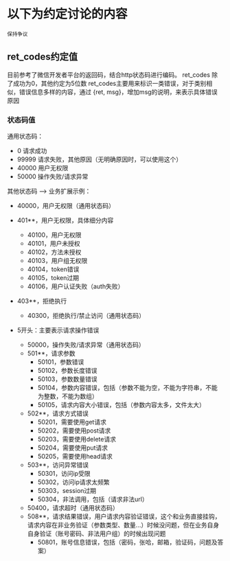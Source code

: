 # 以下为约定讨论的内容 

`保持争议`

## ret_codes约定值
目前参考了微信开发者平台的返回码，结合http状态码进行编码。
ret_codes 除了成功为0，其他约定为5位数
ret_codes主要用来标识一类错误，对于类别相似，错误信息多样的内容，通过 {ret, msg}，增加msg的说明，来表示具体错误原因
### 状态码值
通用状态码：
- 0           请求成功
- 99999       请求失败，其他原因（无明确原因时，可以使用这个）
- 40000       用户无权限
- 50000       操作失败/请求异常

其他状态码 --> 业务扩展示例：
- 40000，用户无权限（通用状态码）
- 401**，用户无权限，具体细分内容
   - 40100，用户无权限
   - 40101，用户未授权
   - 40102，方法未授权
   - 40103，用户组无权限
   - 40104，token错误
   - 40105，token过期
   - 40106，用户认证失败（auth失败）
- 403**，拒绝执行
   - 40300，拒绝执行/禁止访问（通用状态码）


- 5开头：主要表示请求操作错误
    - 50000，操作失败/请求异常（通用状态码）
    - 501**，请求参数
       - 50101，参数错误
       - 50102，参数长度错误
       - 50103，参数数量错误
       - 50104，参数内容错误，包括（参数不能为空，不能为字符串，不能为整数，不能为数组）
       - 50105，请求内容大小错误，包括（参数内容太多，文件太大）
    - 502**，请求方式错误
       - 50201，需要使用get请求
       - 50202，需要使用post请求
       - 50203，需要使用delete请求
       - 50204，需要使用put请求
       - 50205，需要使用head请求
    - 503**，访问异常错误
       - 50301，访问ip受限
       - 50302，访问ip请求太频繁
       - 50303，session过期
       - 50304，非法调用，包括（请求非法url）
    - 50400，请求超时（通用状态码）
    - 508**，请求结果错误，用户请求内容验证错误，这个和业务直接挂钩，请求内容在非业务验证（参数类型、数量...）时候没问题，但在业务自身自身验证（账号密码、非法用户组）的时候出现问题
       - 50801，账号信息错误，包括（密码，张哈，邮箱，验证码，问题及答案）
